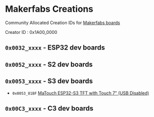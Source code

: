 # Makerfabs Creations

Community Allocated Creation IDs for [Makerfabs boards](https://www.makerfabs.com/)

Creator ID : 0x1A00_0000

## `0x0032_xxxx` - ESP32 dev boards

## `0x0052_xxxx` - S2 dev boards

## `0x0053_xxxx` - S3 dev boards
*  `0x0053_81BF` [MaTouch ESP32-S3 TFT with Touch 7" (USB Disabled)](https://www.makerfabs.com/esp32-s3-parallel-tft-with-touch-7-inch.html)

## `0x00C3_xxxx` - C3 dev boards
